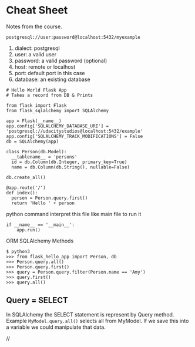 # Cheat Sheet
Notes from the course.

`postgresql://user:password@localhost:5432/myexample`
1. dialect: postgresql
2. user: a valid user
3. password: a valid password (optional)
4. host: remote or localhost
5. port: default port in this case
6. database: an existing database



~~~
# Hello World Flask App
# Takes a record from DB & Prints

from flask import Flask
from flask_sqlalchemy import SQLAlchemy

app = Flask(__name__)
app.config['SQLALCHEMY_DATABASE_URI'] = 'postgresql://udacitystudios@localhost:5432/example'
app.config['SQLALCHEMY_TRACK_MODIFICATIONS'] = False
db = SQLAlchemy(app)

class Person(db.Model):
  __tablename__ = 'persons'
  id = db.Column(db.Integer, primary_key=True)
  name = db.Column(db.String(), nullable=False)

db.create_all()

@app.route('/')
def index():
  person = Person.query.first()
  return 'Hello ' + person
~~~






python command interpret this file like main file to run it
~~~
if __name__ == '__main__':
    app.run()
~~~







ORM SQLAlchemy Methods
~~~
$ python3
>>> from flask_hello_app import Person, db
>>> Person.query.all()
>>> Person.query.first()
>>> query = Person.query.filter(Person.name == 'Amy')
>>> query.first()
>>> query.all()
~~~




## Query = SELECT
In SQLAlchemy the SELECT statement is represent by Query method. Example `MyModel.query.all()` selects all from MyModel. If we save this into a variable we could manipulate that data.








//
